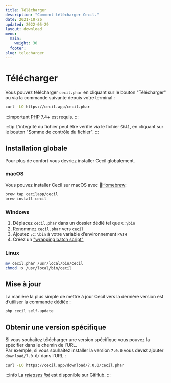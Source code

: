 ```yaml
---
title: Télécharger
description: "Comment télécharger Cecil."
date: 2021-10-26
updated: 2022-05-29
layout: download
menu:
  main:
    weight: 30
  footer:
slug: telecharger
---
```

# Télécharger

Vous pouvez télécharger `cecil.phar` en cliquant sur le bouton "Télécharger" ou via la commande suivante depuis votre terminal :

```bash
curl -LO https://cecil.app/cecil.phar
```

:::important
[PHP](https://www.php.net/manual/fr/install.php) 7.4+ est requis.
:::

:::tip
L’intégrité du fichier peut être vérifié via le fichier `SHA1`, en cliquant sur le bouton "Somme de contrôle du fichier".
:::

## Installation globale

Pour plus de confort vous devriez installer Cecil globalement.

### macOS

Vous pouvez installer Cecil sur macOS avec 🍺[Homebrew](https://brew.sh):

```bash
brew tap cecilapp/cecil
brew install cecil
```

### Windows

1. Déplacez `cecil.phar` dans un dossier dédié tel que `C:\bin`
2. Renommez `cecil.phar` vers `cecil`
3. Ajoutez `;C:\bin` à votre variable d’environnement `PATH`
4. Créez un ["wrapping batch script"](https://raw.githubusercontent.com/Cecilapp/Cecil/master/bin/cecil.bat)

### Linux

```bash
mv cecil.phar /usr/local/bin/cecil
chmod +x /usr/local/bin/cecil
```

## Mise à jour

La manière la plus simple de mettre à jour Cecil vers la dernière version est d’utiliser la commande dédiée :

```bash
php cecil self-update
```

## Obtenir une version spécifique

Si vous souhaitez télécharger une version spécifique vous pouvez la spécifier dans le chemin de l’URL.  
Par exemple, si vous souhaitez installer la version `7.0.0` vous devez ajouter `download/7.0.0/` dans l’URL :

```bash
curl -LO https://cecil.app/download/7.0.0/cecil.phar
```

:::info
La _[releases list](https://github.com/Cecilapp/Cecil/releases)_ est disponible sur GitHub.
:::
